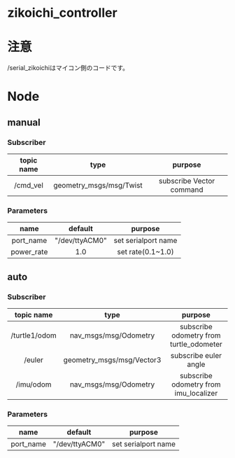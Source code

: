 # zikoichi_controller

# 注意
/serial_zikoichiはマイコン側のコードです。

# Node
## manual
### Subscriber
|topic name|type|purpose|
|:--:|:--:|:--:|
|/cmd_vel|geometry_msgs/msg/Twist|subscribe Vector command|

### Parameters
|name|default|purpose|
|:--:|:--:|:--:|
|port_name|"/dev/ttyACM0"|set serialport name|
|power_rate|1.0|set rate(0.1~1.0)|

## auto
### Subscriber
|topic name|type|purpose|
|:--:|:--:|:--:|
|/turtle1/odom|nav_msgs/msg/Odometry|subscribe odometry from turtle_odometer|
|/euler|geometry_msgs/msg/Vector3|subscribe euler angle|
|/imu/odom|nav_msgs/msg/Odometry|subscribe odometry from imu_localizer|

### Parameters
|name|default|purpose|
|:--:|:--:|:--:|
|port_name|"/dev/ttyACM0"|set serialport name|
